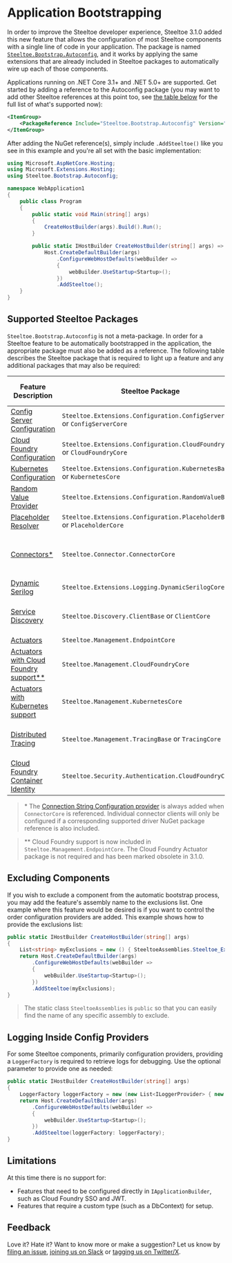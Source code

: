 # Application Bootstrapping

In order to improve the Steeltoe developer experience, Steeltoe 3.1.0 added this new feature that allows the configuration of most Steeltoe components with a single line of code in your application. The package is named [`Steeltoe.Bootstrap.Autoconfig`](https://github.com/SteeltoeOSS/Steeltoe/tree/3.x/src/Bootstrap/src/Autoconfig), and it works by applying the same extensions that are already included in Steeltoe packages to automatically wire up each of those components.

Applications running on .NET Core 3.1+ and .NET 5.0+ are supported. Get started by adding a reference to the Autoconfig package (you may want to add other Steeltoe references at this point too, see [the table below](#supported-steeltoe-packages) for the full list of what's supported now):

```xml
<ItemGroup>
    <PackageReference Include="Steeltoe.Bootstrap.Autoconfig" Version="3.2.0" />
</ItemGroup>
```

 After adding the NuGet reference(s), simply include `.AddSteeltoe()` like you see in this example and you're all set with the basic implementation:

```csharp
using Microsoft.AspNetCore.Hosting;
using Microsoft.Extensions.Hosting;
using Steeltoe.Bootstrap.Autoconfig;

namespace WebApplication1
{
    public class Program
    {
        public static void Main(string[] args)
        {
            CreateHostBuilder(args).Build().Run();
        }

        public static IHostBuilder CreateHostBuilder(string[] args) =>
            Host.CreateDefaultBuilder(args)
                .ConfigureWebHostDefaults(webBuilder =>
                {
                    webBuilder.UseStartup<Startup>();
                })
                .AddSteeltoe();
    }
}
```

## Supported Steeltoe Packages

`Steeltoe.Bootstrap.Autoconfig` is not a meta-package. In order for a Steeltoe feature to be automatically bootstrapped in the application, the appropriate package must also be added as a reference. The following table describes the Steeltoe package that is required to light up a feature and any additional packages that may also be required:

| Feature Description | Steeltoe Package | Additional Package Required |
| --- | --- | --- |
| [Config Server Configuration](../configuration/config-server-provider.md) | `Steeltoe.Extensions.Configuration.ConfigServerBase` or `ConfigServerCore` | N/A |
| [Cloud Foundry Configuration](../configuration/cloud-foundry-provider.md) | `Steeltoe.Extensions.Configuration.CloudFoundryBase` or `CloudFoundryCore` | N/A |
| [Kubernetes Configuration](../configuration/kubernetes-providers.md) | `Steeltoe.Extensions.Configuration.KubernetesBase` or `KubernetesCore` | N/A |
| [Random Value Provider](../configuration/random-value-provider.md) | `Steeltoe.Extensions.Configuration.RandomValueBase` | N/A |
| [Placeholder Resolver](../configuration/placeholder-provider.md) | `Steeltoe.Extensions.Configuration.PlaceholderBase` or `PlaceholderCore` | N/A |
| [Connectors*](../connectors/index.md) | `Steeltoe.Connector.ConnectorCore` | Supported driver (MySQL, PostgreSQL, RabbitMQ, SQL Server, etc) |
| [Dynamic Serilog](../logging/serilog-logger.md) | `Steeltoe.Extensions.Logging.DynamicSerilogCore` | N/A |
| [Service Discovery](../discovery/index.md) | `Steeltoe.Discovery.ClientBase` or `ClientCore` | Desired client (Eureka, Consul, Kubernetes) |
| [Actuators](../management/index.md) | `Steeltoe.Management.EndpointCore` | N/A |
| [Actuators with Cloud Foundry support**](../management/cloud-foundry.md) | `Steeltoe.Management.CloudFoundryCore` | N/A |
| [Actuators with Kubernetes support](../management/index.md) | `Steeltoe.Management.KubernetesCore` | N/A |
| [Distributed Tracing](../tracing/index.md) | `Steeltoe.Management.TracingBase` or `TracingCore` | OpenTelemetry Exporter (Zipkin, Jaeger, OTLP) |
| [Cloud Foundry Container Identity](../security/mtls.md#configure-settings) | `Steeltoe.Security.Authentication.CloudFoundryCore` | N/A |

>\* The [Connection String Configuration provider](../connectors/usage.md#connectionstring-configuration-provider) is always added when `ConnectorCore` is referenced. Individual connector clients will only be configured if a corresponding supported driver NuGet package reference is also included.

>\*\* Cloud Foundry support is now included in `Steeltoe.Management.EndpointCore`. The Cloud Foundry Actuator package is not required and has been marked obsolete in 3.1.0.

## Excluding Components

If you wish to exclude a component from the automatic bootstrap process, you may add the feature's assembly name to the exclusions list. One example where this feature would be desired is if you want to control the order configuration providers are added. This example shows how to provide the exclusions list:

```csharp
public static IHostBuilder CreateHostBuilder(string[] args)
{
    List<string> myExclusions = new () { SteeltoeAssemblies.Steeltoe_Extensions_Configuration_ConfigServerCore };
    return Host.CreateDefaultBuilder(args)
        .ConfigureWebHostDefaults(webBuilder =>
        {
            webBuilder.UseStartup<Startup>();
        })
        .AddSteeltoe(myExclusions);
}
```

>The static class `SteeltoeAssemblies` is `public` so that you can easily find the name of any specific assembly to exclude.

## Logging Inside Config Providers

For some Steeltoe components, primarily configuration providers, providing a `LoggerFactory` is required to retrieve logs for debugging. Use the optional parameter to provide one as needed:

```csharp
public static IHostBuilder CreateHostBuilder(string[] args)
{
    LoggerFactory loggerFactory = new (new List<ILoggerProvider> { new DebugLoggerProvider() });
    return Host.CreateDefaultBuilder(args)
        .ConfigureWebHostDefaults(webBuilder =>
        {
            webBuilder.UseStartup<Startup>();
        })
        .AddSteeltoe(loggerFactory: loggerFactory);
}
```

## Limitations

At this time there is no support for:

* Features that need to be configured directly in `IApplicationBuilder`, such as Cloud Foundry SSO and JWT.
* Features that require a custom type (such as a DbContext) for setup.

## Feedback

Love it? Hate it? Want to know more or make a suggestion? Let us know by [filing an issue](https://github.com/SteeltoeOSS/Steeltoe/issues/new/choose), [joining us on Slack](https://slack.steeltoe.io/) or [tagging us on Twitter/X](https://x.com/steeltoeoss).
